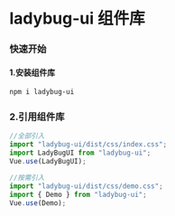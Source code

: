 # ladybug-ui 组件库

### 快速开始

#### 1.安装组件库

```bash
npm i ladybug-ui
```

### 2.引用组件库

```javascript
//全部引入
import "ladybug-ui/dist/css/index.css";
import LadyBugUI from "ladybug-ui";
Vue.use(LadyBugUI);

//按需引入
import "ladybug-ui/dist/css/demo.css";
import { Demo } from "ladybug-ui";
Vue.use(Demo);
```
